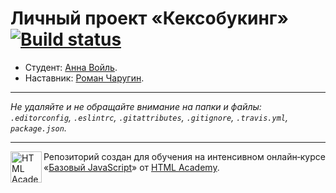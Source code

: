 # Личный проект «Кексобукинг» [![Build status][travis-image]][travis-url]

* Студент: [Анна Войль](https://up.htmlacademy.ru/javascript/11/user/103417).
* Наставник: [Роман Чаругин](https://up.htmlacademy.ru/javascript/11/user/345379).

---

_Не удаляйте и не обращайте внимание на папки и файлы:_<br>
_`.editorconfig`, `.eslintrc`, `.gitattributes`, `.gitignore`, `.travis.yml`, `package.json`._

---

<a href="https://htmlacademy.ru/intensive/javascript"><img align="left" width="50" height="50" title="HTML Academy" src="https://up.htmlacademy.ru/static/img/intensive/javascript/logo-for-github.svg"></a>

Репозиторий создан для обучения на интенсивном онлайн‑курсе «[Базовый JavaScript](https://htmlacademy.ru/intensive/javascript)» от [HTML Academy](https://htmlacademy.ru).

[travis-image]: https://travis-ci.org/htmlacademy-javascript/103417-keksobooking.svg?branch=master
[travis-url]: https://travis-ci.org/htmlacademy-javascript/103417-keksobooking
